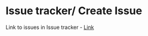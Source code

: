 # Issue tracker/ Create Issue

Link to issues in Issue tracker - [Link](https://project-sunbird.atlassian.net/jira/software/c/projects/ED/issues/?jql=project%20%3D%20%22ED%22%20AND%20type%20in%20standardIssueTypes\(\)%20ORDER%20BY%20created%20DESC)
